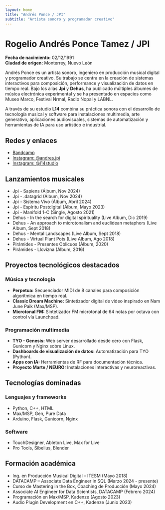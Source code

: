 ```yaml
---
layout: home
title: "Andrés Ponce / JPI"
subtitle: "Artista sonoro y programador creativo"
---
```


<!-- Bienvenida -->
<h1>Rogelio Andrés Ponce Tamez / JPI</h1>
<p><strong>Fecha de nacimiento:</strong> 02/12/1991<br>
<strong>Ciudad de origen:</strong> Monterrey, Nuevo León</p>

<p>Andrés Ponce es un artista sonoro, ingeniero en producción musical digital y programador creativo. Su trabajo se centra en la creación de sistemas interactivos para composición, performance y visualización de datos en tiempo real. Bajo los alias <strong>Jpi</strong> y <strong>Dehus</strong>, ha publicado múltiples álbumes de música electrónica experimental y se ha presentado en espacios como Museo Marco, Festival Nrmal, Radio Nopal y LABNL.</p>

<p>A través de su estudio <strong>L14</strong> combina su práctica sonora con el desarrollo de tecnología musical y software para instalaciones multimedia, arte generativo, aplicaciones audiovisuales, sistemas de automatización y herramientas de IA para uso artístico e industrial.</p>

<!-- Enlaces sociales -->
<h2>Redes y enlaces</h2>
<ul>
  <li><a href="https://andres-jpi.bandcamp.com/" target="_blank">Bandcamp</a></li>
  <li><a href="https://instagram.com/andres.jpi" target="_blank">Instagram: @andres.jpi</a></li>
  <li><a href="https://instagram.com/l14studio" target="_blank">Instagram: @l14studio</a></li>
</ul>

<!-- Discografía -->
<h2>Lanzamientos musicales</h2>
<ul>
  <li>Jpi - Sapiens (Álbum, Nov 2024)</li>
  <li>Jpi - .datagrid (Álbum, Nov 2024)</li>
  <li>Jpi - Sistema Vivo (Álbum, Abril 2024)</li>
  <li>Jpi - Espíritu Postdigital (Álbum, Mayo 2023)</li>
  <li>Jpi - Manifold 1-C (Single, Agosto 2021)</li>
  <li>Dehus - In the search for digital spirituality (Live Album, Dic 2019)</li>
  <li>Dehus - An approach to microtonalism and euclidean metaphors (Live Album, Sept 2018)</li>
  <li>Dehus - Mental Landscapes (Live Album, Sept 2018)</li>
  <li>Dehus - Virtual Plant Pots (Live Album, Ago 2018)</li>
  <li>Pirámides - Presentes Oblicuos (Álbum, 2020)</li>
  <li>Pirámides - Llovizna (Álbum, 2016)</li>
</ul>

<!-- Proyectos destacados -->
<h2>Proyectos tecnológicos destacados</h2>
<h3>Música y tecnología</h3>
<ul>
  <li><strong>Perpetua:</strong> Secuenciador MIDI de 8 canales para composición algorítmica en tiempo real.</li>
  <li><strong>Classic Dream Machine:</strong> Sintetizador digital de video inspirado en Nam June Paik (Max/MSP).</li>
  <li><strong>Microtonal FM:</strong> Sintetizador FM microtonal de 64 notas por octava con control vía Launchpad.</li>
</ul>

<h3>Programación multimedia</h3>
<ul>
  <li><strong>TYO - Genesis:</strong> Web server desarrollado desde cero con Flask, Gunicorn y Nginx sobre Linux.</li>
  <li><strong>Dashboards de visualización de datos:</strong> Automatización para TYO (Python).</li>
  <li><strong>Apps con IA:</strong> Herramientas de RF para documentación técnica.</li>
  <li><strong>Proyecto Marte / NEURO:</strong> Instalaciones interactivas y neuroreactivas.</li>
</ul>

<!-- Lenguajes y software -->
<h2>Tecnologías dominadas</h2>
<h3>Lenguajes y frameworks</h3>
<ul>
  <li>Python, C++, HTML</li>
  <li>Max/MSP, Gen, Pure Data</li>
  <li>Arduino, Flask, Gunicorn, Nginx</li>
</ul>

<h3>Software</h3>
<ul>
  <li>TouchDesigner, Ableton Live, Max for Live</li>
  <li>Pro Tools, Sibelius, Blender</li>
</ul>

<!-- Educación -->
<h2>Formación académica</h2>
<ul>
  <li>Ing. en Producción Musical Digital – ITESM (Mayo 2018)</li>
  <li>DATACAMP – Associate Data Engineer in SQL (Marzo 2024 - presente)</li>
  <li>Curso de Mastering in the Box, Coaching de Producción (Mayo 2024)</li>
  <li>Associate AI Engineer for Data Scientists, DATACAMP (Febrero 2024)</li>
  <li>Programación en Max/MSP, Kadenze (Agosto 2023)</li>
  <li>Audio Plugin Development en C++, Kadenze (Junio 2023)</li>
</ul>
